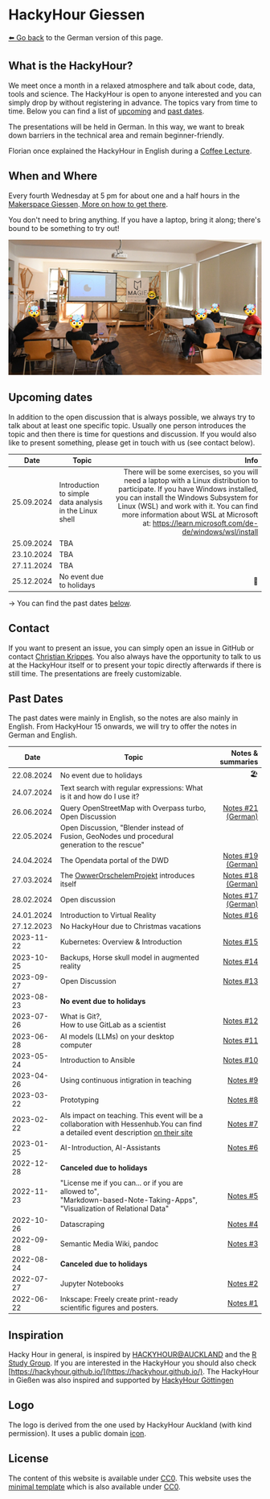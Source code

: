 # HackyHour Giessen

[⬅️ Go back](/index.md) to the German version of this page.

## What is the HackyHour?

We meet once a month in a relaxed atmosphere and talk about code, data, tools and science. The HackyHour is open to anyone interested and you can simply drop by without registering in advance. The topics vary from time to time. Below you can find a list of [upcoming](#upcoming-dates)  and [past dates](#past-dates).

The presentations will be held in German. In this way, we want to break down barriers in the technical area and remain beginner-friendly.

Florian once explained the HackyHour in English during a [Coffee Lecture][coffee].

[coffee]:https://youtu.be/nV1UqTOsesw

## When and Where

Every fourth Wednesday at 5 pm for about one and a half hours in the [Makerspace Giessen](https://makerspace-giessen.de/).[ More on how to get there](https://makerspace-giessen.de/allgemeines/#anfahrt).

You don't need to bring anything. If you have a laptop, bring it along; there's bound to be something to try out!

![HackyHour #1](/assets/img/HackyHour-1.jpg)

## Upcoming dates

In addition to the open discussion that is always possible, we always try to talk about at least one specific topic. Usually one person introduces the topic and then there is time for questions and discussion. If you would also like to present something, please get in touch with us (see contact below).

| Date | Topic | Info |
| ---------- | ---------- | ------------:|
| 25.09.2024 | Introduction to simple data analysis in the Linux shell | There will be some exercises, so you will need a laptop with a Linux distribution to participate. If you have Windows installed, you can install the Windows Subsystem for Linux (WSL) and work with it. You can find more information about WSL at Microsoft at: https://learn.microsoft.com/de-de/windows/wsl/install |
| 25.09.2024| TBA ||
| 23.10.2024| TBA ||
| 27.11.2024| TBA ||
| 25.12.2024| No event due to holidays | 🎄️ |

-> You can find the past dates [below](#past-dates).

## Contact

If you want to present an issue, you can simply open an issue in GitHub or contact [Christian Krippes](mailto:christian.krippes@bibsys.uni-giessen.de). You also always have the opportunity to talk to us at the HackyHour itself or to present your topic directly afterwards if there is still time. The presentations are freely customizable.

## Past Dates

The past dates were mainly in English, so the notes are also mainly in English. From HackyHour 15 onwards, we will try to offer the notes in German and English.

| Date | Topic | Notes & summaries |
| ---------- |--------------| ----------:|
| 22.08.2024| No event due to holidays | 🏖️ |
| 24.07.2024| Text search with regular expressions: What is it and how do I use it?  ||
| 26.06.2024| Query OpenStreetMap with Overpass turbo, Open Discussion |[Notes #21 (German)](/notes/2024-06-26-HackyHour-21.md)|
| 22.05.2024 | Open Discussion, "Blender instead of Fusion, GeoNodes und procedural generation to the rescue" | |
| 24.04.2024 | The Opendata portal of the DWD | [Notes #19 (German)](/notes/2024-04-24-HackyHour-19.md) |
| 27.03.2024 | The [OwwerOrschelemProjekt][oop] introduces itself | [Notes #18 (German)](/notes/2024-03-27-HackyHour-18.md) |
| 28.02.2024 | Open discussion |[Notes #17 (German)](/notes/2024-02-28-HackyHour-17.md)|
| 24.01.2024 | Introduction to Virtual Reality| [Notes #16](/notes/2024-01-24-HackyHour-16.md)|
| 27.12.2023 | No HackyHour due to Christmas vacations ||
| 2023-11-22 | Kubernetes: Overview & Introduction |[Notes #15](/notes/2023-11-22-HackyHour-15.md)|
| 2023-10-25 | Backups, Horse skull model in augmented reality|[Notes #14](/notes/2023-10-25-HackyHour-14.md)|
| 2023-09-27 | Open Discussion |[Notes #13](/notes/2023-09-27-HackyHour-13.md)|
| 2023-08-23 | **No event due to holidays**||
| 2023-07-26 | What is Git?,<br> How to use GitLab as a scientist| [Notes #12](/notes/2023-07-26-HackyHour-12.md)
| 2023-06-28 | AI models (LLMs) on your desktop computer | [Notes #11](/notes/2023-06-28-HackyHour-11.md)
| 2023-05-24 | Introduction to Ansible | [Notes #10](/notes/2023-05-24-HackyHour-10.md)
| 2023-04-26 | Using continuous intigration in teaching | [Notes #9](/notes/2023-04-26-HackyHour-9.md)
| 2023-03-22 | Prototyping | [Notes #8](/notes/2023-03-22-HackyHour-8.md)
| 2023-02-22 | AIs impact on teaching. This event will be a collaboration with Hessenhub.You can find a detailed event description [on their site][hessenhub] | [Notes #7](/notes/2023-02-22-HackyHour-7.md)|
| 2023-01-25 | AI-Introduction, AI-Assistants | [Notes #6](/notes/2023-01-25-HackyHour-6.md)|
| 2022-12-28 | **Canceled due to holidays**||
| 2022-11-23 | "License me if you can... or if you are allowed to", <br>"Markdown-based-Note-Taking-Apps",<br>"Visualization of Relational Data" | [Notes #5](/notes/2022-11-23-HackyHour-5.md)|
| 2022-10-26 | Datascraping | [Notes #4](/notes/2022-10-26-HackyHour-4.md)|
| 2022-09-28 | Semantic Media Wiki, pandoc |[Notes #3](/notes/2022-09-28-HackyHour-3.md)|
| 2022-08-24 | **Canceled due to holidays**||
| 2022-07-27 | Jupyter Notebooks | [Notes #2](/notes/2022-07-27-HackyHour-2.md)|
| 2022-06-22 | Inkscape: Freely create print-ready scientific figures and posters. | [Notes #1](/notes/2022-06-22-HackyHour-1.md) |

 [oop]: owwerorschelemproject.wordpress.com

## Inspiration

Hacky Hour in general, is inspired by [HACKYHOUR@AUCKLAND](https://uoa-eresearch.github.io/HackyHour/) and the [R Study Group](http://minisciencegirl.github.io/studyGroup/). If you are interested in the HackyHour you should also check [https://hackyhour.github.io/](https://hackyhour.github.io/).
The HackyHour in Gießen was also inspired and supported by [HackyHour Göttingen](https://hackyhour.github.io/Goettingen/)

## Logo
The logo is derived from the one used by HackyHour Auckland (with kind permission).
It uses a public domain <a href="https://thenounproject.com/search/?q=hackathon&i=6324">icon</a>.

## License
The content of this website is available under [CC0](LICENSE).
This website uses the [minimal template](https://github.com/pages-themes/minimal) which is also available under [CC0](https://creativecommons.org/publicdomain/zero/1.0/legalcode).

[hessenhub]:https://www.uni-giessen.de/de/fbz/zentren/zfbk/hessenhub/news/ki_hochschullehre
